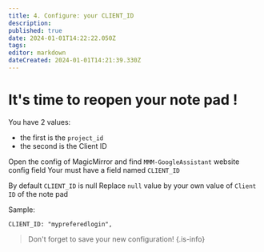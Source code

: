 ```yaml
---
title: 4. Configure: your CLIENT_ID
description: 
published: true
date: 2024-01-01T14:22:22.050Z
tags: 
editor: markdown
dateCreated: 2024-01-01T14:21:39.330Z
---
```


# It's time to reopen your note pad !

You have 2 values: 
  * the first is the `project_id`
  * the second is the Client ID

Open the config of MagicMirror and find `MMM-GoogleAssistant` website config field
Your must have a field named `CLIENT_ID`

By default `CLIENT_ID` is null
Replace `null` value by your own value of `Client ID` of the note pad

Sample:

```
CLIENT_ID: "mypreferedlogin",
```

> Don't forget to save your new configuration!
{.is-info}